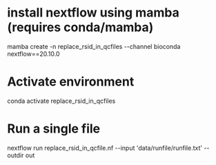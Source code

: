 # install nextflow using mamba (requires conda/mamba)
mamba create -n replace_rsid_in_qcfiles --channel bioconda \
  nextflow==20.10.0
  
# Activate environment
conda activate replace_rsid_in_qcfiles

# Run a single file
nextflow run replace_rsid_in_qcfile.nf --input 'data/runfile/runfile.txt' --outdir out


